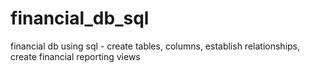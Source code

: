 # financial_db_sql
financial db using sql - create tables, columns, establish relationships, create financial reporting views
